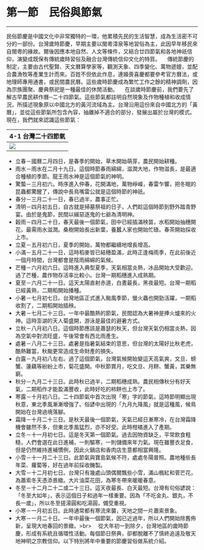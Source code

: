 # 第一節　民俗與節氣
---

民俗節慶是中國文化中非常獨特的一環，他累積先民的生活智慧，成為生活密不可分的一部份。台灣歲時節慶，早期主要以閩粵漳泉等地習俗為主，此因早年移民來自閩粵的緣故。爾後因應本地自然、人文等條件，又結合廿四節氣和各地神祇信仰，演變成既保有傳統歲時習俗及融合台灣傳統信仰文化的特質。
　傳統節慶的制定，主要由古代聖賢、天文曆算學家等，觀測天象、四季變化、萬物遞嬗，並配合農漁牧等產業生計而來。百姓不但依此作息，連婚喪喜慶都要參考官方曆法，或地理師專用通書，或民間農民曆。這些歲時節慶成為繁忙工作之餘的精神調劑，因為宗族團聚、慶典祭祀是一種最佳的休閒活動。
　在談歲時節慶前，我們要先了解古早農民耕作曆─二十四節氣。這些節氣都註明自然現象及作物種植和收成情況，所描述現象原以中國北方的黃河流域為主。台灣沿用這份來自中國北方的「黃曆」，並從這些節氣所包含內容，抽離掉不適合的部分，發展出屬於台灣的模式。現在，我們就來認識這些節氣：

| 4-1 台灣二十四節氣 |
| ----------------- |
| ![](img/4-01.jpg) |

* 立春－國曆二月四日，是春季的開始，草木開始萌芽，農民開始耕種。
* 雨水－雨水在二月十九日。這個時節春雨綿綿，滋潤大地，作物滋長，是最適合種植的季節。龍王雨水神是這個節氣的神明。
* 驚蟄－三月初六。時序進入仲春，花開滿地，萬物崢嶸，春雷乍響，把冬眠的昆蟲都驚醒了，傳說中長鳥嘴雷公就是這個時節的神祇。
* 春分－三月二十一日，春已過半，農事正忙。
* 清明－四月初五日，自古就是掃墓祭祖的日子，人們趁這個時節到野外踏青野宴。由於是鬼節，民間以緝惡逐鬼的七爺為清明神。
* 穀雨－四月二十日，春天最後一個節氣，田中已經插滿秧苗，水稻開始抽穗開花，最需雨水滋潤。桑樹開始長出新葉，養蠶人家也開始忙碌。春茶開始採收上市。
* 立夏－五月初六日，夏季的開始，萬物都繼續地增長增高。
* 小滿－五月二十一日，這時稻麥皆已結穗盈滿，此時正逢梅雨季，在此前後近一個月時間，台灣都會是陰雨綿綿的氣候。
* 芒種－六月初六日。這時進入典型夏季，天氣相當炎熱，冰品開始大受歡迎。過了芒種，農作物存活率比較小。台灣一期稻穗進入成熟期。
* 夏至－六月二十一日。這天太陽直射赤道，白晝最長，黑夜最短。台灣一期稻已經黃熟，二期稻開始播種。
* 小暑－七月初七日。台灣地區正式進入颱風季節，螢火蟲也開勁活躍，一期稻收割了，二期稻開始插秧。
* 大暑－七月二十三日。一年中最酷熱的節氣，民間認為大暑神是捧火爐來的火神。這時澎湖的天人菊盛開，游泳是最佳的避暑方式。
* 立秋－八月初八日。這個時節應該是蕭瑟的秋天，但台灣天氣仍相當炎熱，因為空氣中對流旺盛，午後常會有西北雨產生。
* 處暑－八月二十三日。處暑是指暑氣結束的意思，但台灣的太陽好比秋老虎，酷熱難當，秋颱更常造成生命財產的損失。
* 白露－九月初八左右。過了這個節氣，台灣氣候開始變這天高氣爽，文旦、螃蟹、蓮藕等紛紛上市，菊花盛開。中秋節賞月，吃文旦、月餅、蟹黃，其樂無窮。
* 秋分－九月二十三日。此時秋已過半，二期稻穗成熟。農民相傳秋分有好天氣，二期稻作才能盈滿豐收，此時好吃的柿餅也上市了。
* 寒露－十月初八日。二十四節氣中首次出現「寒」字的節氣，這時節明顯出現秋意，東北季風漸漸增強了。俗諺中出現的「九月九降風」就是這種風，候鳥開始在台灣過境落腳。
* 霜降－十月二十三日。是秋天最後一個節氣，天氣已經日漸寒冷，在台灣霜降機會雖然不多，但東北季風猛烈，亦不好受。此時柑橘進入了產期。
* 立冬－十一月初七日。這是冬天第一個節氣。過去因物資缺乏，平常飲食粗糙，人們會選在此日進補，一則驅寒，一則儲備來年力氣。現在雖豐衣足食，但是仍然維持進補慣例，因此火鍋店和香肉店生意都相當興隆。
* 小雪－十一月二十三日。此節氣與寶島氣候不符，處處冬陽普照。農地種些長年菜、蘿蔔等，好在過年前採收醃製。
* 大雪－十二月初七日。台灣只有幾處山頭偶爾飄些小雪，滿山楓紅和菅芒花，為蕭索冬天憑添景緻。大片油菜花田，為寒冬帶來暖暖春意。
* 冬至－十二月二十二或二十三日。這天夜最長、白天最短。台灣有句俗諺說：「冬至大如年」，表示這個日子和過年一樣重要。因為「不吃金丸、銀丸，不長一歲」，所以冬至搓湯圓和吃湯圓，備受重視。
* 小寒－一月初五日。此時通常都有寒流來襲，天地之間一片蕭索景象。
* 大寒－一月二十日。一年中最後一個節氣，因已近過年，所以人們開始除舊佈新，呈現大地春回的景緻。>br> 　從大年初一到除夕，台灣地區的歲時節慶，形成有系統且循環性活動。每個節日祭典，卻都脫離不了慎終追遠及敬天地神明之宗教信仰。以下特別將年中重要的節慶習俗做系統介紹。